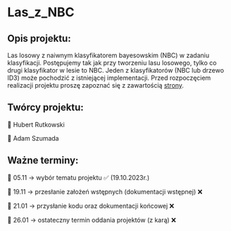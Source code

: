# Las_z_NBC


## Opis projektu:
Las losowy z naiwnym klasyfikatorem bayesowskim (NBC) w zadaniu klasyfikacji. Postępujemy tak jak przy tworzeniu lasu losowego, tylko co drugi klasyfikator w lesie to NBC. Jeden z klasyfikatorów (NBC lub drzewo ID3) może pochodzić z istniejącej implementacji. Przed rozpoczęciem realizacji projektu proszę zapoznać się z zawartością [strony](http://staff.elka.pw.edu.pl/~rbiedrzy/UMA/index.html).

## Twórcy projektu:

  💠 Hubert Rutkowski
  
  💠 Adam Szumada

## Ważne terminy:

  💠 05.11 -> wybór tematu projektu ✅ (19.10.2023r.)
  
  💠 19.11 -> przesłanie założeń wstępnych (dokumentacji wstępnej) ❌
  
  💠 21.01 -> przysłanie kodu oraz dokumentacji końcowej ❌
  
  💠 26.01 -> ostateczny termin oddania projektów (z karą) ❌
